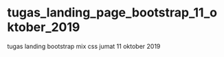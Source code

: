 # tugas_landing_page_bootstrap_11_oktober_2019
tugas landing bootstrap mix css jumat 11 oktober 2019

